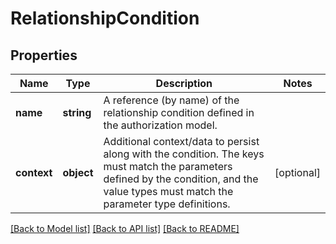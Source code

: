# RelationshipCondition

## Properties
Name | Type | Description | Notes
------------ | ------------- | ------------- | -------------
**name** | **string** | A reference (by name) of the relationship condition defined in the authorization model. | 
**context** | **object** | Additional context/data to persist along with the condition. The keys must match the parameters defined by the condition, and the value types must match the parameter type definitions. | [optional] 

[[Back to Model list]](../../README.md#documentation-for-models) [[Back to API list]](../../README.md#documentation-for-api-endpoints) [[Back to README]](../../README.md)

